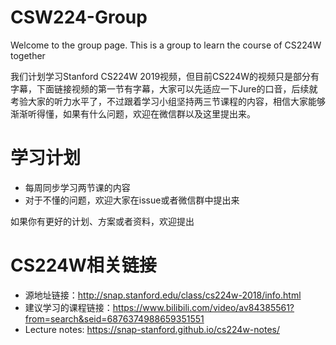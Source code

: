 # CSW224-Group
Welcome to the group page. This is a group to learn the course of CS224W together

我们计划学习Stanford CS224W 2019视频，但目前CS224W的视频只是部分有字幕，下面链接视频的第一节有字幕，大家可以先适应一下Jure的口音，后续就考验大家的听力水平了，不过跟着学习小组坚持两三节课程的内容，相信大家能够渐渐听得懂，如果有什么问题，欢迎在微信群以及这里提出来。

# 学习计划
- 每周同步学习两节课的内容
- 对于不懂的问题，欢迎大家在issue或者微信群中提出来

如果你有更好的计划、方案或者资料，欢迎提出

# CS224W相关链接

- 源地址链接：http://snap.stanford.edu/class/cs224w-2018/info.html
- 建议学习的课程链接：https://www.bilibili.com/video/av84385561?from=search&seid=6876374988659351551
- Lecture notes: https://snap-stanford.github.io/cs224w-notes/ 
